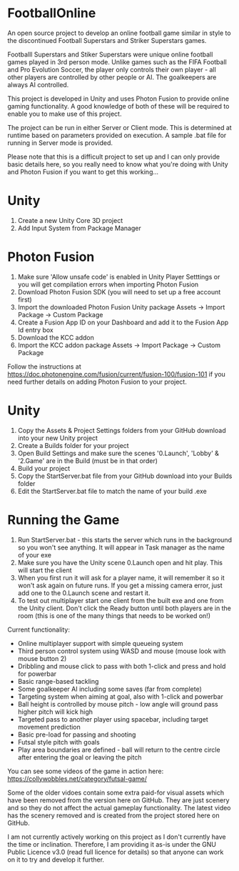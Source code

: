 # FootballOnline
An open source project to develop an online football game similar in style to the discontinued Football Superstars and Striker Superstars games.

Footballl Superstars and Stiker Superstars were unique online football games played in 3rd person mode. Unlike games such as the FIFA Football and Pro Evolution Soccer, the player only controls their own player - all other players are controlled by other people or AI. The goalkeepers are always AI controlled.

This project is developed in Unity and uses Photon Fusion to provide online gaming functionality. A good knowledge of both of these will be required to enable you to make use of this project.

The project can be run in either Server or Client mode. This is determined at runtime based on parameters provided on execution. A sample .bat file for running in Server mode is provided.

Please note that this is a difficult project to set up and I can only provide basic details here, so you really need to know what you're doing with Unity and Photon Fusion if you want to get this working...

Unity
=====
1. Create a new Unity Core 3D project
2. Add Input System from Package Manager

Photon Fusion
=============
1. Make sure 'Allow unsafe code' is enabled in Unity Player Setttings or you will get compilation errors when importing Photon Fusion
2. Download Photon Fusion SDK (you will need to set up a free account first)
3. Import the downloaded Photon Fusion Unity package Assets -> Import Package -> Custom Package
4. Create a Fusion App ID on your Dashboard and add it to the Fusion App Id entry box
5. Download the KCC addon
6. Import the KCC addon package Assets -> Import Package -> Custom Package

Follow the instructions at https://doc.photonengine.com/fusion/current/fusion-100/fusion-101 if you need further details on adding Photon Fusion to your project.

Unity
=====
1. Copy the Assets & Project Settings folders from your GitHub download into your new Unity project
4. Create a Builds folder for your project
5. Open Build Settings and make sure the scenes '0.Launch', 'Lobby' & '2.Game' are in the Build (must be in that order) 
6. Build your project
7. Copy the StartServer.bat file from your GitHub download into your Builds folder
8. Edit the StartServer.bat file to match the name of your build .exe

Running the Game
================
1. Run StartServer.bat - this starts the server which runs in the background so you won't see anything. It will appear in Task manager as the name of your exe
2. Make sure you have the Unity scene 0.Launch open and hit play. This will start the client
3. When you first run it will ask for a player name, it will remember it so it won't ask again on future runs. If you get a missing camera error, just add one to the 0.Launch scene and restart it.
4. To test out multiplayer start one client from the built exe and one from the Unity client. Don't click the Ready button until both players are in the room (this is one of the many things that needs to be worked on!)


Current functionality:

- Online multiplayer support with simple queueing system
- Third person control system using WASD and mouse (mouse look with mouse button 2)
- Dribbling and mouse click to pass with both 1-click and press and hold for powerbar
- Basic range-based tackling
- Some goalkeeper AI including some saves (far from complete)
- Targeting system when aiming at goal, also with 1-click and powerbar
- Ball height is controlled by mouse pitch - low angle will ground pass higher pitch will kick high
- Targeted pass to another player using spacebar, including target movement prediction
- Basic pre-load for passing and shooting
- Futsal style pitch with goals
- Play area boundaries are defined - ball will return to the centre circle after entering the goal or leaving the pitch

You can see some videos of the game in action here: https://collywobbles.net/category/futsal-game/

Some of the older vidoes contain some extra paid-for visual assets which have been removed from the version here on GitHub. They are just scenery and so they do not affect the actual gameplay functionality. The latest video has the scenery removed and is created from the project stored here on GitHub.

I am not currently actively working on this project as I don't currently have the time or inclination. Therefore, I am providing it as-is under the GNU Public Licence v3.0 (read full licence for details) so that anyone can work on it to try and develop it further.
